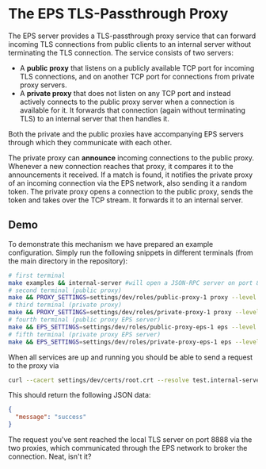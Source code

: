 # The EPS TLS-Passthrough Proxy

The EPS server provides a TLS-passthrough proxy service that can forward incoming TLS connections from public clients to an internal server without terminating the TLS connection. The service consists of two servers:

* A **public proxy** that listens on a publicly available TCP port for incoming TLS connections, and on another TCP port for connections from private proxy servers.
* A **private proxy** that does not listen on any TCP port and instead actively connects to the public proxy server when a connection is available for it. It forwards that connection (again without terminating TLS) to an internal server that then handles it.

Both the private and the public proxies have accompanying EPS servers through which they communicate with each other. 

The private proxy can **announce** incoming connections to the public proxy. Whenever a new connection reaches that proxy, it compares it to the announcements it received. If a match is found, it notifies the private proxy of an incoming connection via the EPS network, also sending it a random token. The private proxy opens a connection to the public proxy, sends the token and takes over the TCP stream. It forwards it to an internal server.

## Demo

To demonstrate this mechanism we have prepared an example configuration. Simply run the following snippets in different terminals (from the main directory in the repository):

```bash
# first terminal
make examples && internal-server #will open a JSON-RPC server on port 8888
# second terminal (public proxy)
make && PROXY_SETTINGS=settings/dev/roles/public-proxy-1 proxy --level debug run public
# third terminal (private proxy)
make && PROXY_SETTINGS=settings/dev/roles/private-proxy-1 proxy --level debug run private
# fourth terminal (public proxy EPS server)
make && EPS_SETTINGS=settings/dev/roles/public-proxy-eps-1 eps --level debug server run
# fifth terminal (private proxy EPS server)
make && EPS_SETTINGS=settings/dev/roles/private-proxy-eps-1 eps --level debug server run
```

When all services are up and running you should be able to send a request to the proxy via

```bash
curl --cacert settings/dev/certs/root.crt --resolve test.internal-server.com:4433:127.0.0.1 https://test.internal-server.com:4433/jsonrpc | jq .

```

This should return the following JSON data:

```json
{
  "message": "success"
}
```

The request you've sent reached the local TLS server on port 8888 via the two proxies, which communicated through the EPS network to broker the connection. Neat, isn't it?
